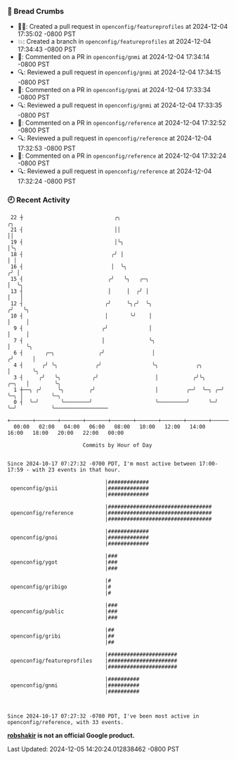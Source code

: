 ### 🍞 Bread Crumbs

 * ✍🏼: Created a pull request in `openconfig/featureprofiles` at 2024-12-04 17:35:02 -0800 PST
 * 💥: Created a branch in `openconfig/featureprofiles` at 2024-12-04 17:34:43 -0800 PST
 * 💬: Commented on a PR in  `openconfig/gnmi` at 2024-12-04 17:34:14 -0800 PST
 * 🔍: Reviewed a pull request in  `openconfig/gnmi` at 2024-12-04 17:34:15 -0800 PST
 * 💬: Commented on a PR in  `openconfig/gnmi` at 2024-12-04 17:33:34 -0800 PST
 * 🔍: Reviewed a pull request in  `openconfig/gnmi` at 2024-12-04 17:33:35 -0800 PST
 * 💬: Commented on a PR in  `openconfig/reference` at 2024-12-04 17:32:52 -0800 PST
 * 🔍: Reviewed a pull request in  `openconfig/reference` at 2024-12-04 17:32:53 -0800 PST
 * 💬: Commented on a PR in  `openconfig/reference` at 2024-12-04 17:32:24 -0800 PST
 * 🔍: Reviewed a pull request in  `openconfig/reference` at 2024-12-04 17:32:24 -0800 PST

### 🕘 Recent Activity
```
 22 ┼                             ╭╮                                         ╭╮
 21 ┤                             ││                                         ││
 19 ┤                             │╰╮                                        │╰╮
 18 ┤                            ╭╯ │                                        │ │
 16 ┤                            │  ╰╮                                      ╭╯ │
 15 ┤                           ╭╯   ╰╮   ╭─╮                               │  ╰╮
 13 ┤                           │     │  ╭╯ │                               │   │
 12 ┤                          ╭╯     ╰╮╭╯  ╰╮                             ╭╯   ╰╮
 10 ┤                          │       ╰╯    │                             │     │
  9 ┤                         ╭╯             │                             │     │
  7 ┤                         │              ╰╮                            │     ╰╮
  6 ┤       ╭─╮              ╭╯               │                           ╭╯      │
  4 ┤      ╭╯ ╰╮            ╭╯                ╰╮            ╭╮            │       ╰╮
  3 ┤     ╭╯   ╰╮          ╭╯                  │           ╭╯╰╮     ╭─╮   │        ╰╮
  1 ┼──╮ ╭╯     ╰╮        ╭╯                   │         ╭─╯  ╰─╮ ╭─╯ ╰─╮ │         ╰─╮
  0 ┤  ╰─╯       ╰────────╯                    ╰─────────╯      ╰─╯     ╰─╯           ╰─────────────────
    +───────+───────+───────+───────+───────+───────+───────+───────+───────+───────+───────+───────+────
  00:00   02:00   04:00   06:00   08:00   10:00   12:00   14:00   16:00   18:00   20:00   22:00   00:00   

						Commits by Hour of Day


Since 2024-10-17 07:27:32 -0700 PDT, I'm most active between 17:00-17:59 - with 23 events in that hour.

```



```
                               |#############
 openconfig/gsii               |#############
                               |#############

                               |#################################
 openconfig/reference          |#################################
                               |#################################

                               |#############
 openconfig/gnoi               |#############
                               |#############

                               |###
 openconfig/ygot               |###
                               |###

                               |#
 openconfig/gribigo            |#
                               |#

                               |###
 openconfig/public             |###
                               |###

                               |##
 openconfig/gribi              |##
                               |##

                               |######################
 openconfig/featureprofiles    |######################
                               |######################

                               |##########
 openconfig/gnmi               |##########
                               |##########



Since 2024-10-17 07:27:32 -0700 PDT, I've been most active in openconfig/reference, with 33 events.

```
**[robshakir](mailto:robjs@google.com) is not an official Google product.**  


Last Updated: 2024-12-05 14:20:24.012838462 -0800 PST
